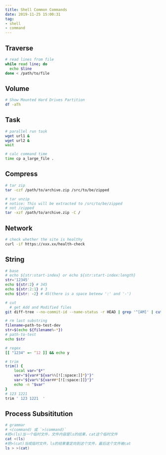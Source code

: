 ```yaml
---
title: Shell Common Commands
date: 2019-11-25 15:00:31
tag:
- shell
- command
---
```


## Traverse
```bash
# read lines from file
while read line; do
  echo $line
done < /path/to/file
```

## Volume

```bash
# Show Mounted Hard Drives Partition
df -aTh
```

## Task

```bash
# parallel run task
wget url1 &
wget url2 &
wait
```

```bash
# calc command time
time cp a_large_file .
```

## Compress

```bash
# tar zip
tar -czf /path/to/archive.zip /src/to/be/zipped

# tar unzip
# notice: This will be extracted to /src/to/be/zipped
# not /zipped
tar -xzf /path/to/archive.zip -C /
```

## Network

```bash
# check whether the site is healthy
curl -if https://xxx.xx/health-check
```

## String

```bash
# base
# echo ${str:start-index} or echo ${str:start-index:length}
str='12345'
echo ${str:2} # 345
echo ${str:2:1} # 3
echo ${str: -2} # 45(there is a space beteew ':' and '-')

# cut
  # get Add and Modified files
git diff-tree --no-commit-id --name-status -r HEAD | grep '^[AM]' | cut -f 2

# rm last substring
filename=path-to-test-dev
str=$(echo ${filename%-*})
# path-to-test
echo $str

# regex
[[ "1234" =~ ^12 ]] && echo y

# trim
trim() {
    local var="$*"
    var="${var#"${var%%[![:space:]]*}"}"
    var="${var%"${var##*[![:space:]]}"}"
    echo -n "$var"
}
# 123 1221
trim ' 123 1221  '
```

## Process Subsititution

```bash
# grammar
# <(command) 或 `>(command)`
#把<(ls)当一个临时文件，文件内容是ls的结果，cat这个临时文件
cat <(ls)
#把>(cat)当成临时文件，ls的结果重定向到这个文件，最后这个文件被cat
ls > >(cat)
```
<!--stackedit_data:
eyJoaXN0b3J5IjpbLTg2NzQwMTk5MCw4NjY4NTg1NTAsMTcyMT
gwMTk2MiwtMTE2OTk2MTM5MCwtMTA0NjkxMzMzOSwtODMxNjA0
MjcxLDE5NjY5NzA1OTUsLTEzMzg5OTg3MDUsLTE5MjY5MDMzNj
gsLTMzNjA3MTIsMjEyNjI1MDM3NywzNTkyODM5MDNdfQ==
-->